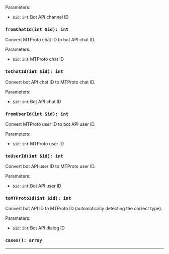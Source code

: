 

Parameters:

* `$id`: `int` Bot API channel ID  



### <a name="fromChatId"></a> `fromChatId(int $id): int`

Convert MTProto chat ID to bot API chat ID.


Parameters:

* `$id`: `int` MTProto chat ID  



### <a name="toChatId"></a> `toChatId(int $id): int`

Convert bot API chat ID to MTProto chat ID.


Parameters:

* `$id`: `int` Bot API chat ID  



### <a name="fromUserId"></a> `fromUserId(int $id): int`

Convert MTProto user ID to bot API user ID.


Parameters:

* `$id`: `int` MTProto user ID  



### <a name="toUserId"></a> `toUserId(int $id): int`

Convert bot API user ID to MTProto user ID.


Parameters:

* `$id`: `int` Bot API user ID  



### <a name="toMTProtoId"></a> `toMTProtoId(int $id): int`

Convert bot API ID to MTProto ID (automatically detecting the correct type).


Parameters:

* `$id`: `int` Bot API dialog ID  



### <a name="cases"></a> `cases(): array`





---
